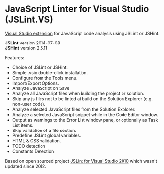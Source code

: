 # JavaScript Linter for Visual Studio (JSLint.VS)
<a href="https://visualstudiogallery.msdn.microsoft.com/1a077a67-7f1e-49e0-87ba-14b871d93c37">Visual Studio extension</a> for JavaScript code analysis using JSLint or JSHint.

<strong>JSLint</strong> version 2014-07-08<br />
<strong>JSHint</strong> version 2.5.11

Features:

* Choice of JSLint or JSHint.
* Simple .vsix double-click installation.
* Configure from the Tools menu.
* Import/Export Options.
* Analyze JavaScript on Save
* Analyze all JavaScript files when building the project or solution.
* Skip any js files not to be linted at build on the Solution Explorer (e.g. non-user code).
* Analyze selected JavaScript files from the Solution Explorer.
* Analyze a selected JavaScript snippet while in the Code Editor window.
* Output as warnings to the Error List window pane, or optionally as Task List items.
* Skip validation of a file section.
* Predefine JSLint global variables.
* HTML & CSS validation.
* TODO detection
* Constants Detection

Based on open sourced project <a href="http://jslint4vs2010.codeplex.com/">JSLint for Visual Studio 2010</a> which wasn't updated since 2012.
